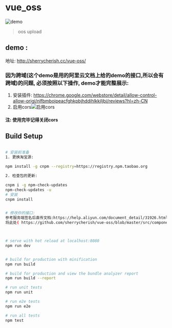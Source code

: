 # vue_oss
![demo](http://i4.piimg.com/1949/ecb80f37a321a1dd.gif)

> oos upload


## demo :
地址: http://sherrycherish.cc/vue-oss/
### 因为跨域(这个demo是用的阿里云文档上给的demo的接口,所以会有跨域)的问题, 必须按照以下操作, demo才能完整展示:
 1. 安装插件: https://chrome.google.com/webstore/detail/allow-control-allow-origi/nlfbmbojpeacfghkpbjhddihlkkiljbi/reviews?hl=zh-CN
 2. 启用cors![启用cors](http://i2.muimg.com/1949/e1cb3540d166cfb6.png)

 #### 注: 使用完毕记得关闭cors





## Build Setup

``` bash

# 安装前准备
1. 更换淘宝源:

npm install -g cnpm --registry=https://registry.npm.taobao.org

2. 检查包的更新:

cnpm i -g npm-check-updates
npm-check-updates -u
# 安装
cnpm install


# 修改你的接口:
参考服务端签名后直传文档:https://help.aliyun.com/document_detail/31926.html
将此处( https://github.com/sherrycherish/vue-oss/blob/master/src/components/Upload.vue#L68 )的 serverUrl 换成你的接口地址:



# serve with hot reload at localhost:8080
npm run dev


# build for production with minification
npm run build

# build for production and view the bundle analyzer report
npm run build --report

# run unit tests
npm run unit

# run e2e tests
npm run e2e

# run all tests
npm test
```




